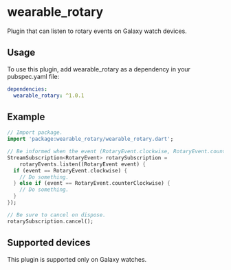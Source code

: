 # wearable_rotary

Plugin that can listen to rotary events on Galaxy watch devices.

## Usage

To use this plugin, add wearable_rotary as a dependency in your pubspec.yaml file:

```yaml
dependencies:
  wearable_rotary: ^1.0.1
```

## Example

```dart
// Import package.
import 'package:wearable_rotary/wearable_rotary.dart';

// Be informed when the event (RotaryEvent.clockwise, RotaryEvent.counterClockwise) occurs.
StreamSubscription<RotaryEvent> rotarySubscription =
    rotaryEvents.listen((RotaryEvent event) {
  if (event == RotaryEvent.clockwise) {
    // Do something.
  } else if (event == RotaryEvent.counterClockwise) {
    // Do something.
  }
});

// Be sure to cancel on dispose.
rotarySubscription.cancel();
```

## Supported devices

This plugin is supported only on Galaxy watches.
